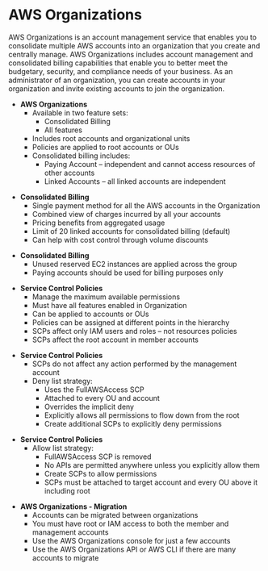 # AWS Organizations
AWS Organizations is an account management service that enables you to consolidate multiple AWS accounts into an organization that you create and centrally manage. AWS Organizations includes account management and consolidated billing capabilities that enable you to better meet the budgetary, security, and compliance needs of your business. As an administrator of an organization, you can create accounts in your organization and invite existing accounts to join the organization.
<ul>
  <li><strong>AWS Organizations</strong>
    <ul style="list-style-type: square;">
      <li>Available in two feature sets:
        <ul style="list-style-type: square;">
          <li>Consolidated Billing</li>
          <li>All features</li>
        </ul>
      </li>
      <li>Includes root accounts and organizational units</li>
      <li>Policies are applied to root accounts or OUs</li>
      <li>Consolidated billing includes:
        <ul style="list-style-type: square;">
          <li>Paying Account – independent and cannot access resources of other accounts</li>
          <li>Linked Accounts – all linked accounts are independent</li>
        </ul>
      </li>
    </ul>
  </li>
</ul>
<ul>
  <li><strong>Consolidated Billing</strong>
    <ul style="list-style-type: square;">
      <li>Single payment method for all the AWS accounts in the Organization</li>
      <li>Combined view of charges incurred by all your accounts</li>
      <li>Pricing benefits from aggregated usage</li>
      <li>Limit of 20 linked accounts for consolidated billing (default)</li>
      <li>Can help with cost control through volume discounts</li>
    </ul>
  </li>
</ul>
<ul>
  <li><strong>Consolidated Billing</strong>
    <ul style="list-style-type: square;">
      <li>Unused reserved EC2 instances are applied across the group</li>
      <li>Paying accounts should be used for billing purposes only</li>
    </ul>
  </li>
</ul>
<ul>
  <li><strong>Service Control Policies</strong>
    <ul style="list-style-type: square;">
      <li>Manage the maximum available permissions</li>
      <li>Must have all features enabled in Organization</li>
      <li>Can be applied to accounts or OUs</li>
      <li>Policies can be assigned at different points in the hierarchy</li>
      <li>SCPs affect only IAM users and roles – not resources policies</li>
      <li>SCPs affect the root account in member accounts</li>
    </ul>
  </li>
</ul>
<ul>
  <li><strong>Service Control Policies</strong>
    <ul style="list-style-type: square;">
      <li>SCPs do not affect any action performed by the management account</li>
      <li>Deny list strategy:
        <ul style="list-style-type: square;">
          <li>Uses the FullAWSAccess SCP</li>
          <li>Attached to every OU and account</li>
          <li>Overrides the implicit deny</li>
          <li>Explicitly allows all permissions to flow down from the root</li>
          <li>Create additional SCPs to explicitly deny permissions</li>
        </ul>
      </li>
    </ul>
  </li>
</ul>
<ul>
  <li><strong>Service Control Policies</strong>
    <ul style="list-style-type: square;">
      <li>Allow list strategy:
        <ul style="list-style-type: square;">
          <li>FullAWSAccess SCP is removed</li>
          <li>No APIs are permitted anywhere unless you explicitly allow them</li>
          <li>Create SCPs to allow permissions</li>
          <li>SCPs must be attached to target account and every OU above it including root</li>
        </ul>
      </li>
    </ul>
  </li>
</ul>
<ul>
  <li><strong>AWS Organizations - Migration</strong>
    <ul style="list-style-type: square;">
      <li>Accounts can be migrated between organizations</li>
      <li>You must have root or IAM access to both the member and management accounts</li>
      <li>Use the AWS Organizations console for just a few accounts</li>
      <li>Use the AWS Organizations API or AWS CLI if there are many accounts to migrate</li>
    </ul>
  </li>
</ul>
